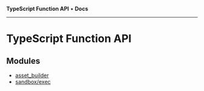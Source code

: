 **TypeScript Function API** • **Docs**

***

# TypeScript Function API

## Modules

- [asset\_builder](asset_builder/README.md)
- [sandbox/exec](sandbox/exec/README.md)
